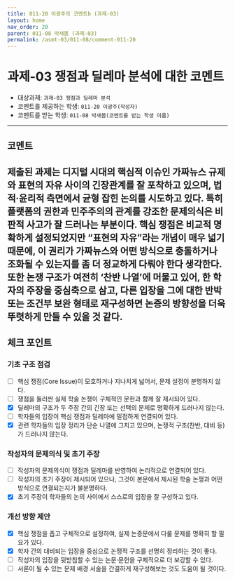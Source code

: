 ```yaml
---
title: 011-20 이광주의 코멘트b (과제-03) 
layout: home
nav_order: 20
parent: 011-08 박새봄 (과제-03)
permalink: /asmt-03/011-08/comment-011-20
---
```


# 과제-03 쟁점과 딜레마 분석에 대한 코멘트

- 대상과제: `과제-03 쟁점과 딜레마 분석`
- 코멘트를 제공하는 학생: `011-20 이광주(작성자)` 
- 코멘트를 받는 학생: `011-08 박새봄(코멘트를 받는 학생 이름)` 

---

## 코멘트

제출된 과제는 디지털 시대의 핵심적 이슈인 가짜뉴스 규제와 표현의 자유 사이의 긴장관계를 잘 포착하고 있으며, 법적·윤리적 측면에서 균형 잡힌 논의를 시도하고 있다. 특히 플랫폼의 권한과 민주주의의 관계를 강조한 문제의식은 비판적 사고가 잘 드러나는 부분이다. 핵심 쟁점은 비교적 명확하게 설정되었지만 “표현의 자유”라는 개념이 매우 넓기 때문에, 이 권리가 가짜뉴스와 어떤 방식으로 충돌하거나 조화될 수 있는지를 좀 더 정교하게 다뤄야 한다 생각한다. 또한 논쟁 구조가 여전히 ‘찬반 나열’에 머물고 있어, 한 학자의 주장을 중심축으로 삼고, 다른 입장을 그에 대한 반박 또는 조건부 보완 형태로 재구성하면 논증의 방향성을 더욱 뚜렷하게 만들 수 있을 것 같다.
---

## 체크 포인트

### **기초 구조 점검**
- [ ] 핵심 쟁점(Core Issue)이 모호하거나 지나치게 넓어서, 문제 설정이 분명하지 않다.
- [ ] 쟁점을 둘러싼 실제 학술 논쟁이 구체적인 문헌과 함께 잘 제시되어 있다.
- [x] 딜레마의 구조가 두 주장 간의 긴장 또는 선택의 문제로 명확하게 드러나지 않는다.
- [ ] 학자들의 입장이 핵심 쟁점과 딜레마에 밀접하게 연결되어 있다.
- [x] 관련 학자들의 입장 정리가 단순 나열에 그치고 있으며, 논쟁적 구조(찬반, 대비 등)가 드러나지 않는다.

### **작성자의 문제의식 및 초기 주장**
- [ ] 작성자의 문제의식이 쟁점과 딜레마를 반영하여 논리적으로 연결되어 있다.
- [ ] 작성자의 초기 주장이 제시되어 있으나, 그것이 본문에서 제시된 학술 논쟁과 어떤 방식으로 연결되는지가 불분명하다.
- [x] 초기 주장이 학자들의 논의 사이에서 스스로의 입장을 잘 구성하고 있다.

### **개선 방향 제안**
- [x] 핵심 쟁점을 좁고 구체적으로 설정하여, 실제 논증문에서 다룰 문제를 명확히 할 필요가 있다.
- [x] 학자 간의 대비되는 입장을 중심으로 논쟁적 구조를 선명히 정리하는 것이 좋다.
- [ ] 작성자의 입장을 뒷받침할 수 있는 논문·문헌을 구체적으로 더 보강할 수 있다.
- [ ] 서론이 될 수 있는 문제 배경 서술을 간결하게 재구성해보는 것도 도움이 될 것이다.
